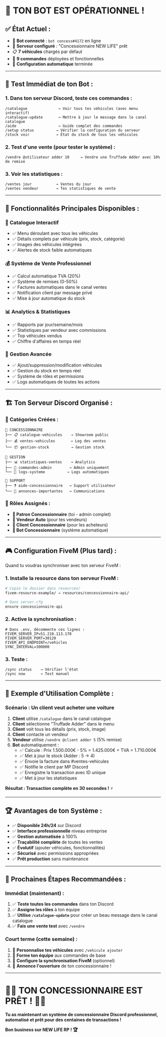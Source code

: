 # 🎉 TON BOT EST OPÉRATIONNEL !

## ✅ **État Actuel :**
- 🤖 **Bot connecté** : `bot concess#4172` en ligne
- 🏪 **Serveur configuré** : "Concessionnaire NEW LIFE" prêt
- 📋 **7 véhicules** chargés par défaut
- 🎯 **9 commandes** déployées et fonctionnelles
- 🔧 **Configuration automatique** terminée

---

## 🚀 **Test Immédiat de ton Bot :**

### 1. **Dans ton serveur Discord, teste ces commandes :**

```
/catalogue              → Voir tous tes véhicules (avec menu interactif)
/catalogue-update       → Mettre à jour le message dans le canal catalogue
/aide                   → Guide complet des commandes
/setup status          → Vérifier la configuration du serveur
/stock voir            → État du stock de tous les véhicules
```

### 2. **Test d'une vente (pour tester le système) :**
```
/vendre @utilisateur adder 10     → Vendre une Truffade Adder avec 10% de remise
```

### 3. **Voir les statistiques :**
```
/ventes jour           → Ventes du jour
/ventes vendeur        → Tes statistiques de vente
```

---

## 🎯 **Fonctionnalités Principales Disponibles :**

### 🏪 **Catalogue Interactif**
- ✅ Menu déroulant avec tous les véhicules
- ✅ Détails complets par véhicule (prix, stock, catégorie)
- ✅ Images des véhicules intégrées
- ✅ Alertes de stock faible automatiques

### 💰 **Système de Vente Professionnel**  
- ✅ Calcul automatique TVA (20%)
- ✅ Système de remises (0-50%)
- ✅ Factures automatiques dans le canal ventes
- ✅ Notification client par message privé
- ✅ Mise à jour automatique du stock

### 📊 **Analytics & Statistiques**
- ✅ Rapports par jour/semaine/mois
- ✅ Statistiques par vendeur avec commissions
- ✅ Top véhicules vendus
- ✅ Chiffre d'affaires en temps réel

### 🔧 **Gestion Avancée**
- ✅ Ajout/suppression/modification véhicules
- ✅ Gestion du stock en temps réel  
- ✅ Système de rôles et permissions
- ✅ Logs automatiques de toutes les actions

---

## 🏗️ **Ton Serveur Discord Organisé :**

### 📁 **Catégories Créées :**
```
🏢 CONCESSIONNAIRE
├── 📋 catalogue-vehicules    → Showroom public
├── 💰 ventes-vehicules       → Log des ventes  
└── 📦 gestion-stock          → Gestion stock

💼 GESTION
├── 📊 statistiques-ventes    → Analytics
├── 🔧 commandes-admin        → Admin uniquement
└── 📝 logs-systeme          → Logs automatiques

🎯 SUPPORT
├── ❓ aide-concessionnaire   → Support utilisateur
└── 🔔 annonces-importantes   → Communications
```

### 👥 **Rôles Assignés :**
- **🏢 Patron Concessionnaire** (toi - admin complet)
- **💼 Vendeur Auto** (pour tes vendeurs)
- **🚗 Client Concessionnaire** (pour les acheteurs)  
- **🤖 Bot Concessionnaire** (système automatique)

---

## 🎮 **Configuration FiveM (Plus tard) :**

Quand tu voudras synchroniser avec ton serveur FiveM :

### 1. **Installe la resource dans ton serveur FiveM :**
```bash
# Copie le dossier dans resources/
fivem-resource-example/ → resources/concessionnaire-api/

# Dans server.cfg
ensure concessionnaire-api
```

### 2. **Active la synchronisation :**
```env
# Dans .env, décommente ces lignes :
FIVEM_SERVER_IP=51.210.113.170
FIVEM_SERVER_PORT=30120  
FIVEM_API_ENDPOINT=/vehicles
SYNC_INTERVAL=300000
```

### 3. **Teste :**
```
/sync status    → Vérifier l'état
/sync now       → Test manuel
```

---

## 📱 **Exemple d'Utilisation Complète :**

### Scénario : Un client veut acheter une voiture

1. **Client** utilise `/catalogue` dans le canal catalogue
2. **Client** sélectionne "Truffade Adder" dans le menu 
3. **Client** voit tous les détails (prix, stock, image)
4. **Client** contacte un vendeur
5. **Vendeur** utilise `/vendre @client adder 5` (5% remise)
6. **Bot** automatiquement :
   - ✅ Calcule : Prix 1.500.000€ - 5% = 1.425.000€ + TVA = 1.710.000€
   - ✅ Met à jour le stock (Adder : 5 → 4)
   - ✅ Envoie la facture dans #ventes-vehicules
   - ✅ Notifie le client par MP Discord
   - ✅ Enregistre la transaction avec ID unique
   - ✅ Met à jour les statistiques

**Résultat : Transaction complète en 30 secondes !** ⚡

---

## 🏆 **Avantages de ton Système :**

- ✅ **Disponible 24h/24** sur Discord
- ✅ **Interface professionnelle** niveau entreprise
- ✅ **Gestion automatisée** à 100%
- ✅ **Traçabilité complète** de toutes les ventes
- ✅ **Évolutif** (ajouter véhicules, fonctionnalités)
- ✅ **Sécurisé** avec permissions appropriées
- ✅ **Prêt production** sans maintenance

---

## 🎯 **Prochaines Étapes Recommandées :**

### Immédiat (maintenant) :
1. ✅ **Teste toutes les commandes** dans ton Discord
2. ✅ **Assigne les rôles** à ton équipe 
3. ✅ **Utilise `/catalogue-update`** pour créer un beau message dans le canal catalogue
4. ✅ **Fais une vente test** avec `/vendre`

### Court terme (cette semaine) :
1. 🎯 **Personnalise tes véhicules** avec `/vehicule ajouter`
2. 🎯 **Forme ton équipe** aux commandes de base
3. 🎯 **Configure la synchronisation FiveM** (optionnel)
4. 🎯 **Annonce l'ouverture** de ton concessionnaire !

---

# 🚗💨 TON CONCESSIONNAIRE EST PRÊT ! 💨🚗

**Tu as maintenant un système de concessionnaire Discord professionnel, automatisé et prêt pour des centaines de transactions !**

**Bon business sur NEW LIFE RP ! 🏆**
